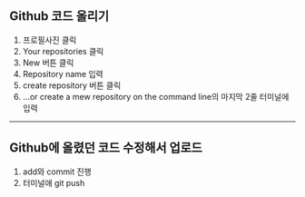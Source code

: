 ## Github 코드 올리기

1. 프로필사진 클릭
2. Your repositories 클릭
3. New 버튼 클릭
4. Repository name 입력
5. create repository 버튼 클릭
6. ...or create a mew repository on the command line의 마지막 2줄 터미널에 입력

---

## Github에 올렸던 코드 수정해서 업로드

1. add와 commit 진행
2. 터미널애 git push